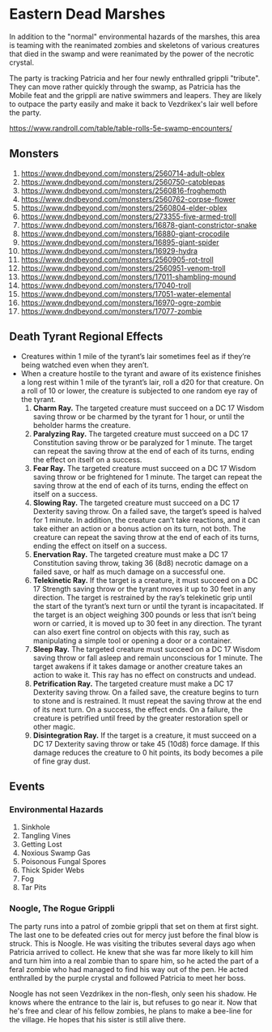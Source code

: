 # Eastern Dead Marshes
In addition to the "normal" environmental hazards of the marshes, this area is teaming with the reanimated zombies and skeletons of various creatures that died in the swamp and were reanimated by the power of the necrotic crystal.

The party is tracking Patricia and her four newly enthralled grippli "tribute". They can move rather quickly through the swamp, as Patricia has the Mobile feat and the grippli are native swimmers and leapers. They are likely to outpace the party easily and make it back to Vezdrikex's lair well before the party.

https://www.randroll.com/table/table-rolls-5e-swamp-encounters/

## Monsters
1. https://www.dndbeyond.com/monsters/2560714-adult-oblex
2. https://www.dndbeyond.com/monsters/2560750-catoblepas
3. https://www.dndbeyond.com/monsters/2560816-froghemoth
4. https://www.dndbeyond.com/monsters/2560762-corpse-flower
5. https://www.dndbeyond.com/monsters/2560804-elder-oblex
6. https://www.dndbeyond.com/monsters/273355-five-armed-troll
7. https://www.dndbeyond.com/monsters/16878-giant-constrictor-snake
8. https://www.dndbeyond.com/monsters/16880-giant-crocodile
9. https://www.dndbeyond.com/monsters/16895-giant-spider
10. https://www.dndbeyond.com/monsters/16929-hydra
11. https://www.dndbeyond.com/monsters/2560905-rot-troll
12. https://www.dndbeyond.com/monsters/2560951-venom-troll
13. https://www.dndbeyond.com/monsters/17011-shambling-mound
14. https://www.dndbeyond.com/monsters/17040-troll
15. https://www.dndbeyond.com/monsters/17051-water-elemental
16. https://www.dndbeyond.com/monsters/16970-ogre-zombie
17. https://www.dndbeyond.com/monsters/17077-zombie

## Death Tyrant Regional Effects
* Creatures within 1 mile of the tyrant’s lair sometimes feel as if they’re being watched even when they aren’t.
* When a creature hostile to the tyrant and aware of its existence finishes a long rest within 1 mile of the tyrant’s lair, roll a d20 for that creature. On a roll of 10 or lower, the creature is subjected to one random eye ray of the tyrant.
  1. **Charm Ray.** The targeted creature must succeed on a DC 17 Wisdom saving throw or be charmed by the tyrant for 1 hour, or until the beholder harms the creature.
  2. **Paralyzing Ray.** The targeted creature must succeed on a DC 17 Constitution saving throw or be paralyzed for 1 minute. The target can repeat the saving throw at the end of each of its turns, ending the effect on itself on a success.
  3. **Fear Ray.** The targeted creature must succeed on a DC 17 Wisdom saving throw or be frightened for 1 minute. The target can repeat the saving throw at the end of each of its turns, ending the effect on itself on a success.
  4. **Slowing Ray.** The targeted creature must succeed on a DC 17 Dexterity saving throw. On a failed save, the target’s speed is halved for 1 minute. In addition, the creature can’t take reactions, and it can take either an action or a bonus action on its turn, not both. The creature can repeat the saving throw at the end of each of its turns, ending the effect on itself on a success.
  5. **Enervation Ray.** The targeted creature must make a DC 17 Constitution saving throw, taking 36 (8d8) necrotic damage on a failed save, or half as much damage on a successful one.
  6. **Telekinetic Ray.** If the target is a creature, it must succeed on a DC 17 Strength saving throw or the tyrant moves it up to 30 feet in any direction. The target is restrained by the ray’s telekinetic grip until the start of the tyrant’s next turn or until the tyrant is incapacitated. If the target is an object weighing 300 pounds or less that isn’t being worn or carried, it is moved up to 30 feet in any direction. The tyrant can also exert fine control on objects with this ray, such as manipulating a simple tool or opening a door or a container.
  7. **Sleep Ray.** The targeted creature must succeed on a DC 17 Wisdom saving throw or fall asleep and remain unconscious for 1 minute. The target awakens if it takes damage or another creature takes an action to wake it. This ray has no effect on constructs and undead.
  8. **Petrification Ray.** The targeted creature must make a DC 17 Dexterity saving throw. On a failed save, the creature begins to turn to stone and is restrained. It must repeat the saving throw at the end of its next turn. On a success, the effect ends. On a failure, the creature is petrified until freed by the greater restoration spell or other magic.
  9. **Disintegration Ray.** If the target is a creature, it must succeed on a DC 17 Dexterity saving throw or take 45 (10d8) force damage. If this damage reduces the creature to 0 hit points, its body becomes a pile of fine gray dust.

## Events

### Environmental Hazards
1. Sinkhole
2. Tangling Vines
3. Getting Lost
4. Noxious Swamp Gas
5. Poisonous Fungal Spores
6. Thick Spider Webs
7. Fog
8. Tar Pits

### Noogle, The Rogue Grippli
The party runs into a patrol of zombie grippli that set on them at first sight. The last one to be defeated cries out for mercy just before the final blow is struck. This is Noogle. He was visiting the tributes several days ago when Patricia arrived to collect. He knew that she was far more likely to kill him and turn him into a real zombie than to spare him, so he acted the part of a feral zombie who had managed to find his way out of the pen. He acted enthralled by the purple crystal and followed Patricia to meet her boss.

Noogle has not seen Vezdrikex in the non-flesh, only seen his shadow. He knows where the entrance to the lair is, but refuses to go near it. Now that he's free and clear of his fellow zombies, he plans to make a bee-line for the village. He hopes that his sister is still alive there.
